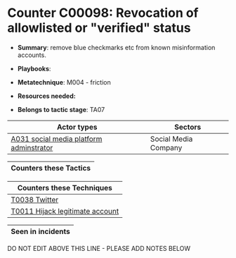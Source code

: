 # Counter C00098: Revocation of allowlisted or "verified" status

* **Summary**: remove blue checkmarks etc from known misinformation accounts. 

* **Playbooks**: 

* **Metatechnique**: M004 - friction

* **Resources needed:** 

* **Belongs to tactic stage**: TA07


| Actor types | Sectors |
| ----------- | ------- |
| [A031 social media platform adminstrator](../actortypes/A031.md) | Social Media Company |



| Counters these Tactics |
| ---------------------- |



| Counters these Techniques |
| ------------------------- |
| [T0038 Twitter](../techniques/T0038.md) |
| [T0011 Hijack legitimate account](../techniques/T0011.md) |



| Seen in incidents |
| ----------------- |


DO NOT EDIT ABOVE THIS LINE - PLEASE ADD NOTES BELOW